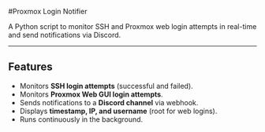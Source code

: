 #Proxmox Login Notifier

A Python script to monitor SSH and Proxmox web login attempts in real-time and send notifications via Discord.

---

## Features

- Monitors **SSH login attempts** (successful and failed).
- Monitors **Proxmox Web GUI login attempts**.
- Sends notifications to a **Discord channel** via webhook.
- Displays **timestamp, IP, and username** (root for web logins).
- Runs continuously in the background.
